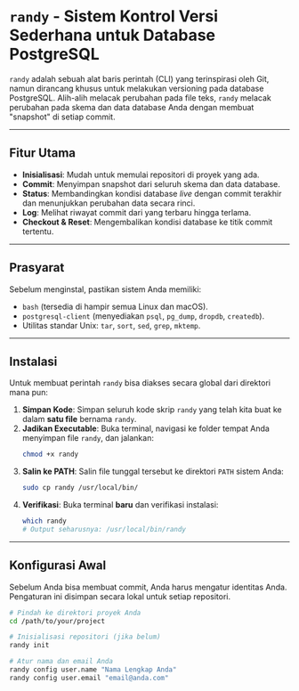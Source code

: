 # `randy` - Sistem Kontrol Versi Sederhana untuk Database PostgreSQL

`randy` adalah sebuah alat baris perintah (CLI) yang terinspirasi oleh Git, namun dirancang khusus untuk melakukan versioning pada database PostgreSQL. Alih-alih melacak perubahan pada file teks, `randy` melacak perubahan pada skema dan data database Anda dengan membuat "snapshot" di setiap commit.

---
## Fitur Utama
* **Inisialisasi**: Mudah untuk memulai repositori di proyek yang ada.
* **Commit**: Menyimpan snapshot dari seluruh skema dan data database.
* **Status**: Membandingkan kondisi database *live* dengan commit terakhir dan menunjukkan perubahan data secara rinci.
* **Log**: Melihat riwayat commit dari yang terbaru hingga terlama.
* **Checkout & Reset**: Mengembalikan kondisi database ke titik commit tertentu.

---
## Prasyarat
Sebelum menginstal, pastikan sistem Anda memiliki:
* `bash` (tersedia di hampir semua Linux dan macOS).
* `postgresql-client` (menyediakan `psql`, `pg_dump`, `dropdb`, `createdb`).
* Utilitas standar Unix: `tar`, `sort`, `sed`, `grep`, `mktemp`.

---
## Instalasi
Untuk membuat perintah `randy` bisa diakses secara global dari direktori mana pun:

1.  **Simpan Kode**: Simpan seluruh kode skrip `randy` yang telah kita buat ke dalam **satu file** bernama `randy`.
2.  **Jadikan Executable**: Buka terminal, navigasi ke folder tempat Anda menyimpan file `randy`, dan jalankan:
    ```bash
    chmod +x randy
    ```
3.  **Salin ke PATH**: Salin file tunggal tersebut ke direktori `PATH` sistem Anda:
    ```bash
    sudo cp randy /usr/local/bin/
    ```
4.  **Verifikasi**: Buka terminal **baru** dan verifikasi instalasi:
    ```bash
    which randy
    # Output seharusnya: /usr/local/bin/randy
    ```
---

## Konfigurasi Awal
Sebelum Anda bisa membuat commit, Anda harus mengatur identitas Anda. Pengaturan ini disimpan secara lokal untuk setiap repositori.

```bash
# Pindah ke direktori proyek Anda
cd /path/to/your/project

# Inisialisasi repositori (jika belum)
randy init

# Atur nama dan email Anda
randy config user.name "Nama Lengkap Anda"
randy config user.email "email@anda.com"
